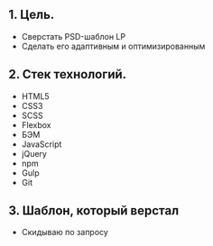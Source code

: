 ## 1. Цель.
* Сверстать PSD-шаблон LP
* Сделать его адаптивным и оптимизированным

## 2. Стек технологий.
* HTML5
* CSS3
* SCSS
* Flexbox
* БЭМ
* JavaScript
* jQuery
* npm
* Gulp
* Git

## 3. Шаблон, который верстал
* Скидываю по запросу

